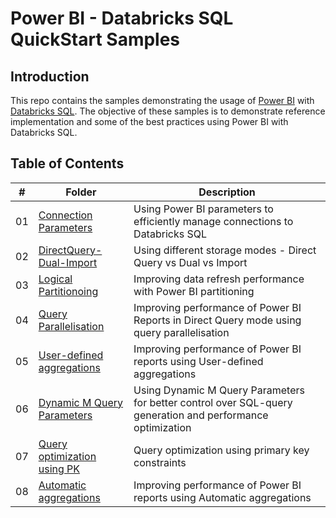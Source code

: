 # Power BI - Databricks SQL QuickStart Samples

## Introduction
This repo contains the samples demonstrating the usage of [Power BI](https://powerbi.microsoft.com/) with [Databricks SQL](https://www.databricks.com/product/databricks-sql). The objective of these samples is to demonstrate reference implementation and some of the best practices using Power BI with Databricks SQL.

## Table of Contents

| #    | Folder | Description |
| ---- | ------ | ----------- |
| 01   | [Connection Parameters](01.%20Connection%20Parameters/)    | Using Power BI parameters to efficiently manage connections to Databricks SQL    |
| 02   | [DirectQuery-Dual-Import](./02.%20DirectQuery-Dual-Import/)    | Using different storage modes - Direct Query vs Dual vs Import    |
| 03   | [Logical Partitionoing](./03.%20Logical%20Partitioning/)    | Improving data refresh performance with Power BI partitioning    |
| 04   | [Query Parallelisation](./04.%20Query%20Parallelization/)    | Improving performance of Power BI Reports in Direct Query mode using query parallelisation    |
| 05   | [User-defined aggregations](./05.%20User-defined%20aggregations/)    | Improving performance of Power BI reports using User-defined aggregations    |
| 06   | [Dynamic M Query Parameters](./06.%20Dynamic%20M%20Query%20Parameters/)    |  Using Dynamic M Query Parameters for better control over SQL-query generation and performance optimization   |
| 07   | [Query optimization using PK](./07.%20Query%20optimization%20using%20PK/)    |  Query optimization using primary key constraints   |
| 08   | [Automatic aggregations](./08.%20Automatic%20aggregations/)    |  Improving performance of Power BI reports using Automatic aggregations   |